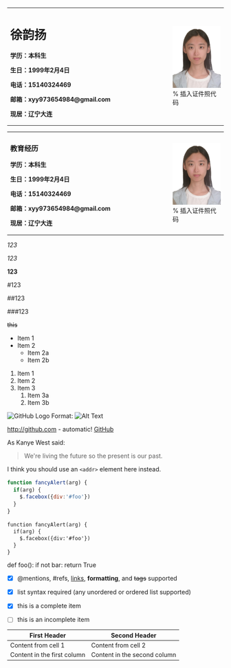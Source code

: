 <table border="0">
  <tr>
    <td width="75%">
      <h1>徐韵扬</h1>
      <p><b>学历：本科生</b></p>
      <p><b>生日：1999年2月4日</b></p>
      <p><b>电话：15140324469</b></p>
      <p><b>邮箱：xyy973654984@gmail.com</b></p>
      <p><b>现居：辽宁大连</b></p>
    </td>
    <td width="25%">
      <img src="/photo.jpg" width="100%">      % 插入证件照代码
    </td>
  </tr>
</table>

<table border="0">
  <tr>
    <td width="75%">
      <h3>教育经历</h3>
      <p><b>学历：本科生</b></p>
      <p><b>生日：1999年2月4日</b></p>
      <p><b>电话：15140324469</b></p>
      <p><b>邮箱：xyy973654984@gmail.com</b></p>
      <p><b>现居：辽宁大连</b></p>
    </td>
    <td width="25%">
      <img src="/photo.jpg" width="100%">      % 插入证件照代码
    </td>
  </tr>
</table>


*123*

_123_

**123**

#123

##123

###123

~~this~~

* Item 1
* Item 2
  * Item 2a
  * Item 2b


1. Item 1
1. Item 2
1. Item 3
   1. Item 3a
   1. Item 3b


![GitHub Logo](/images/logo.png)
Format: ![Alt Text](url)

http://github.com - automatic!
[GitHub](http://github.com)

As Kanye West said:

> We're living the future so
> the present is our past.

I think you should use an
`<addr>` element here instead.

```javascript
function fancyAlert(arg) {
  if(arg) {
    $.facebox({div:'#foo'})
  }
}
```

    function fancyAlert(arg) {
      if(arg) {
        $.facebox({div:'#foo'})
      }
    }
    
    
def foo():
    if not bar:
        return True
        
        
- [x] @mentions, #refs, [links](), **formatting**, and <del>tags</del> supported
- [x] list syntax required (any unordered or ordered list supported)
- [x] this is a complete item
- [ ] this is an incomplete item



First Header | Second Header
------------ | -------------
Content from cell 1 | Content from cell 2
Content in the first column | Content in the second column



